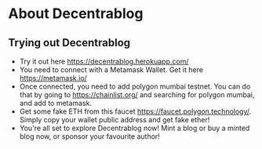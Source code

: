 # About Decentrablog

## Trying out Decentrablog
- Try it out here https://decentrablog.herokuapp.com/
- You need to connect with a Metamask Wallet. Get it here https://metamask.io/
- Once connected, you need to add polygon mumbai testnet. You can do that by going to https://chainlist.org/ and searching for polygon mumbai, and add to metamask.
- Get some fake ETH from this faucet https://faucet.polygon.technology/. Simply copy your wallet public address and get fake ether!
- You're all set to explore Decentrablog now! Mint a blog or buy a minted blog now, or sponsor your favourite author!
